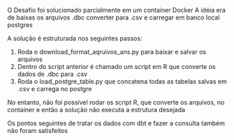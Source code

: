 O Desafio foi solucionado parcialmente em um container Docker
A ideia era de baixas os arquivos .dbc converter para .csv e carregar em banco local postgres

A solução é estruturada nos seguintes passos:
1. Roda o download_format_aqruivos_ans.py para baixar e salvar os arquivos
2. Dentro do script anterior é chamado um script em R que converte os dados de .dbc para .csv
3. Roda o load_postgre_table.py que concatena todas as tabelas salvas em .csv e carrega no postgre

No entanto, não foi possível rodar os script R, que converte os arquivos, no container e então a solução não 
executa a estrutura desejada

Os pontos seguintes de tratar os dados com dbt e fazer a consulta também não foram satisfeitos